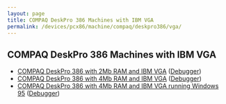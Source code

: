 ```yaml
---
layout: page
title: COMPAQ DeskPro 386 Machines with IBM VGA
permalink: /devices/pcx86/machine/compaq/deskpro386/vga/
---
```


COMPAQ DeskPro 386 Machines with IBM VGA 
---

* [COMPAQ DeskPro 386 with 2Mb RAM and IBM VGA](2048kb/) ([Debugger](2048kb/debugger/))
* [COMPAQ DeskPro 386 with 4Mb RAM and IBM VGA](4096kb/) ([Debugger](4096kb/debugger/))
* [COMPAQ DeskPro 386 with 4Mb RAM and IBM VGA running Windows 95](/disks/pcx86/windows/win95/4.00.950/) ([Debugger](/disks/pcx86/windows/win95/4.00.950/debugger/))
